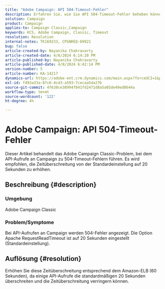 ```yaml
---
title: "Adobe Campaign: API 504-Timeout-Fehler"
description: Erfahren Sie, wie Sie API 504-Timeout-Fehler beheben können. Erhöhen Sie den Timeout-Wert entsprechend der Amazon-ELB (60 Sekunden).
solution: Campaign
product: Campaign
applies-to: Campaign Classic,Campaign
keywords: KCS, Adobe Campaign, Classic, Timeout
resolution: Resolution
internal-notes: TK169233, CPGNREQ-69921
bug: false
article-created-by: Nayanika Chakravarty
article-created-date: 4/8/2024 6:14:20 PM
article-published-by: Nayanika Chakravarty
article-published-date: 4/8/2024 6:42:14 PM
version-number: 5
article-number: KA-14217
dynamics-url: https://adobe-ent.crm.dynamics.com/main.aspx?forceUCI=1&pagetype=entityrecord&etn=knowledgearticle&id=e03e98cb-d3f5-ee11-a1fe-6045bd006295
exl-id: f493a33a-87c6-4c43-a593-7cecaa5da27b
source-git-commit: 4f638ce38994f841fd2471d8a5a05de49ed8644a
workflow-type: tm+mt
source-wordcount: '122'
ht-degree: 4%

---
```


# Adobe Campaign: API 504-Timeout-Fehler


Dieser Artikel behandelt das Adobe Campaign Classic-Problem, bei dem API-Aufrufe an Campaign zu 504-Timeout-Fehlern führen. Es wird empfohlen, die Zeitüberschreitung von der Standardeinstellung auf 20 Sekunden zu erhöhen.

## Beschreibung {#description}


### Umgebung

Adobe Campaign Classic

### Problem/Symptome

Bei API-Aufrufen an Campaign werden 504-Fehler angezeigt. Die Option Apache RequestReadTimeout ist auf 20 Sekunden eingestellt (Standardeinstellung).


## Auflösung {#resolution}


Erhöhen Sie diese Zeitüberschreitung entsprechend dem Amazon-ELB (60 Sekunden), da einige API-Aufrufe die standardmäßigen 20 Sekunden überschreiten und die Zeitüberschreitung verringern können.
